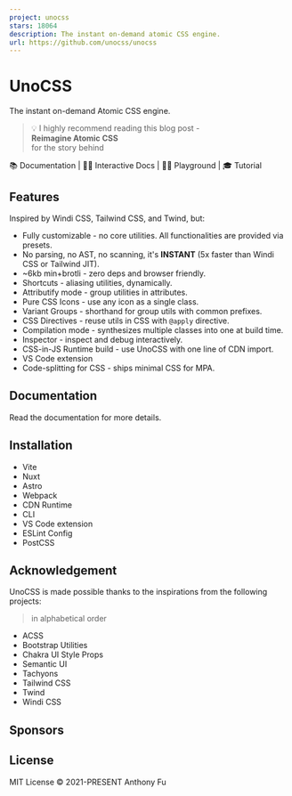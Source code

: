 ```yaml
---
project: unocss
stars: 18064
description: The instant on-demand atomic CSS engine.
url: https://github.com/unocss/unocss
---
```


  

UnoCSS
======

The instant on-demand Atomic CSS engine.

> 💡 I highly recommend reading this blog post -  
> **Reimagine Atomic CSS**  
> for the story behind

  

📚 Documentation | 🧑‍💻 Interactive Docs | 🤹‍♂️ Playground | 🎓 Tutorial

  

Features
--------

Inspired by Windi CSS, Tailwind CSS, and Twind, but:

-   Fully customizable - no core utilities. All functionalities are provided via presets.
-   No parsing, no AST, no scanning, it's **INSTANT** (5x faster than Windi CSS or Tailwind JIT).
-   ~6kb min+brotli - zero deps and browser friendly.
-   Shortcuts - aliasing utilities, dynamically.
-   Attributify mode - group utilities in attributes.
-   Pure CSS Icons - use any icon as a single class.
-   Variant Groups - shorthand for group utils with common prefixes.
-   CSS Directives - reuse utils in CSS with `@apply` directive.
-   Compilation mode - synthesizes multiple classes into one at build time.
-   Inspector - inspect and debug interactively.
-   CSS-in-JS Runtime build - use UnoCSS with one line of CDN import.
-   VS Code extension
-   Code-splitting for CSS - ships minimal CSS for MPA.

Documentation
-------------

Read the documentation for more details.

Installation
------------

-   Vite
-   Nuxt
-   Astro
-   Webpack
-   CDN Runtime
-   CLI
-   VS Code extension
-   ESLint Config
-   PostCSS

Acknowledgement
---------------

UnoCSS is made possible thanks to the inspirations from the following projects:

> in alphabetical order

-   ACSS
-   Bootstrap Utilities
-   Chakra UI Style Props
-   Semantic UI
-   Tachyons
-   Tailwind CSS
-   Twind
-   Windi CSS

Sponsors
--------

License
-------

MIT License © 2021-PRESENT Anthony Fu
